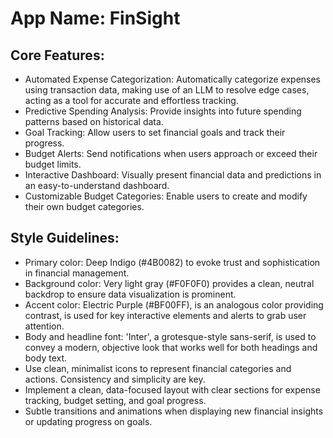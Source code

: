 # **App Name**: FinSight

## Core Features:

- Automated Expense Categorization: Automatically categorize expenses using transaction data, making use of an LLM to resolve edge cases, acting as a tool for accurate and effortless tracking.
- Predictive Spending Analysis: Provide insights into future spending patterns based on historical data.
- Goal Tracking: Allow users to set financial goals and track their progress.
- Budget Alerts: Send notifications when users approach or exceed their budget limits.
- Interactive Dashboard: Visually present financial data and predictions in an easy-to-understand dashboard.
- Customizable Budget Categories: Enable users to create and modify their own budget categories.

## Style Guidelines:

- Primary color: Deep Indigo (#4B0082) to evoke trust and sophistication in financial management.
- Background color: Very light gray (#F0F0F0) provides a clean, neutral backdrop to ensure data visualization is prominent.
- Accent color: Electric Purple (#BF00FF), is an analogous color providing contrast, is used for key interactive elements and alerts to grab user attention.
- Body and headline font: 'Inter', a grotesque-style sans-serif, is used to convey a modern, objective look that works well for both headings and body text.
- Use clean, minimalist icons to represent financial categories and actions. Consistency and simplicity are key.
- Implement a clean, data-focused layout with clear sections for expense tracking, budget setting, and goal progress.
- Subtle transitions and animations when displaying new financial insights or updating progress on goals.